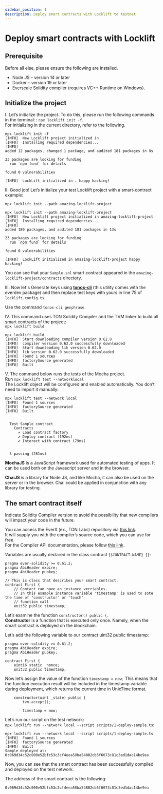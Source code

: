```yaml
---
sidebar_position: 1
description: Deploy smart contracts with Locklift to testnet
---
```


# Deploy smart contracts with Locklift

## Prerequisite

Before all else, please ensure the following are installed.

- Node JS – version 14 or later
- Docker – version 19 or later 
- Everscale Solidity compiler (requires VC++ Runtime on Windows). 

## Initialize the project

I. Let’s initialize the project. 
To do this, please run the following commands in the terminal: : `npx locklift init -f`.   
For initializing in the current directory, refer to the following.

```shell
npx locklift init -f
[INFO]  New Locklift project initialized in .
[INFO]  Installing required dependencies...
[INFO]  
added 12 packages, changed 1 package, and audited 181 packages in 8s

23 packages are looking for funding
  run `npm fund` for details

found 0 vulnerabilities

[INFO]  LockLift initialized in . happy hacking!
```

II. Good job! Let’s initialize your test Locklift project with a smart-contract example:

`npx locklift init --path amazing-locklift-project`

```shell
npx locklift init --path amazing-locklift-project
[INFO]  New Locklift project initialized in amazing-locklift-project
[INFO]  Installing required dependencies...
[INFO]  
added 180 packages, and audited 181 packages in 13s

23 packages are looking for funding
  run `npm fund` for details

found 0 vulnerabilities

[INFO]  LockLift initialized in amazing-locklift-project happy hacking!
```
You can see that your `Sample.sol` smart contract appeared in the `amazing-locklift-project/contracts` directory.

III. Now let's Generate keys using [**tonos-cli**](https://github.com/tonlabs/tonos-cli) (this utility comes with the everdev package) and then replace test keys with yours in line 75 of `locklift.config.ts`.

Use the command `tonos-cli genphrase`.

IV. This command uses TON Solidity Compiler and the TVM linker to build all smart contracts of the project:   
`npx locklift build`

```shell
npx locklift build                                             
[INFO]  Start downloading compiler version 0.62.0
[INFO]  compiler version 0.62.0 successfully downloaded
[INFO]  Start downloading lib version 0.62.0
[INFO]  lib version 0.62.0 successfully downloaded
[INFO]  Found 1 sources
[INFO]  factorySource generated
[INFO]  Built
```

V. The command below runs the tests of the Mocha project.   
Run `npx locklift test --networklocal`  
The Locklift object will be configured and enabled automatically. 
You don’t need to import it manually:

```shell
npx locklift test --network local
[INFO]  Found 1 sources
[INFO]  factorySource generated
[INFO]  Built


  Test Sample contract
    Contracts
      ✔ Load contract factory
      ✔ Deploy contract (192ms)
      ✔ Interact with contract (79ms)


  3 passing (281ms)
```

**MochaJS** is a JavaScript framework used for automated testing of apps. It can be used both on the Javascript server and in the browser. 

**ChaiJS** is a library for Node JS, and like Mocha, it can also be used on the server or in the browser. Chai could be applied in conjunction with any library for testing.

## The smart contract itself

Indicate Solidity Compiler version to avoid the possibility that new compilers will impact your code in the future.

You can access the EverX (ex., TON Labs) repository via [this link](https://github.com/tonlabs).   
It will supply you with the compiler’s source code, which you can use for free.   
For the Compiler API documentation, please follow [this link](https://github.com/tonlabs/TON-Solidity-Compiler/blob/master/API.md). 

Variables are usually declared in the class contract `{$CONTRACT-NAME} {}`:

```sol
pragma ever-solidity >= 0.61.2;
pragma AbiHeader expire;
pragma AbiHeader pubkey;

// This is class that describes your smart contract.
contract First {
    // Contact can have an instance verriables.
    // In this example instance variable 'timestamp' is used to sote the time of 'constructor' or 'touch'
    // function call
    unit32 public timestamp;
```

Let’s examine the function `constructor() public {`.  
**Constructor** is a function that is executed only once. Namely, when the smart contract is deployed on the blockchain.

Let’s add the following variable to our contract uint32 public timestamp:

```sol
pragma ever-solidity >= 0.61.2;
pragma AbiHeader expire;
pragma AbiHeader pubkey;

contract First {
    uint16 static _nonce;
    unit32 public timestamp;
```

Now let’s assign the value of the function `timestamp = now;`
This means that the function execution result will be included in the timestamp variable during deployment, which returns the current time in UnixTime format.

```sol
    constructor(uint _state) public {
        tvm.accept();

        timestamp = now;
```

Let’s run our script on the test network:   
`npx locklift run --network local --script scripts/1-deploy-sample.ts`:

```shell
npx locklift run --network local --script scripts/1-deploy-sample.ts
[INFO]  Found 1 sources
[INFO]  factorySource generated
[INFO]  Built
Sample deployed at: 0:069d34c52c000e52bfc53c3cf4eea58ba54802cb5f6073c81c3ed1dac14be9ea
```

Now, you can see that the smart contract has been successfully compiled and deployed on the test network.

The address of the smart contract is the following: 

`0:069d34c52c000e52bfc53c3cf4eea58ba54802cb5f6073c81c3ed1dac14be9ea`
